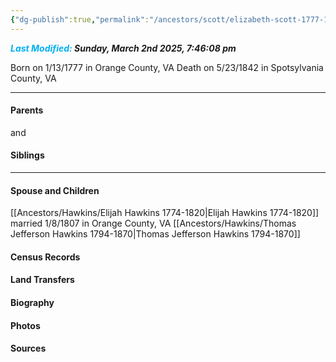 ```yaml
---
{"dg-publish":true,"permalink":"/ancestors/scott/elizabeth-scott-1777-1842/","tags":["Elizabeth-Scott"]}
---
```


***<font color="#00b0f0">Last Modified:</font> Sunday, March 2nd 2025, 7:46:08 pm***

Born on  1/13/1777 in Orange County, VA
Death on 5/23/1842 in Spotsylvania County, VA
   
---
#### Parents

<!-- Link to father --> and <!-- Link to mother-->
#### Siblings
<!-- Link to sibling -->

---
#### Spouse and Children
[[Ancestors/Hawkins/Elijah Hawkins 1774-1820\|Elijah Hawkins 1774-1820]] married 1/8/1807 in Orange County, VA
[[Ancestors/Hawkins/Thomas Jefferson Hawkins 1794-1870\|Thomas Jefferson Hawkins 1794-1870]]

#### Census Records

#### Land Transfers

#### Biography

#### Photos

#### Sources

